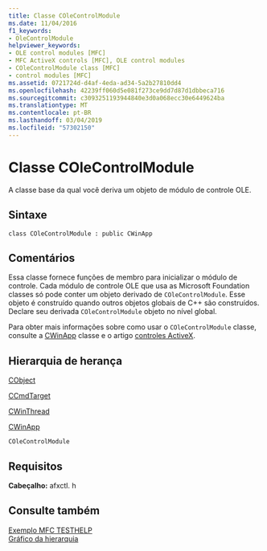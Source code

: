 ```yaml
---
title: Classe COleControlModule
ms.date: 11/04/2016
f1_keywords:
- OleControlModule
helpviewer_keywords:
- OLE control modules [MFC]
- MFC ActiveX controls [MFC], OLE control modules
- COleControlModule class [MFC]
- control modules [MFC]
ms.assetid: 0721724d-d4af-4eda-ad34-5a2b27810dd4
ms.openlocfilehash: 42239ff060d5e081f273ce9dd7d87d1dbbeca716
ms.sourcegitcommit: c3093251193944840e3d0a068ecc30e6449624ba
ms.translationtype: MT
ms.contentlocale: pt-BR
ms.lasthandoff: 03/04/2019
ms.locfileid: "57302150"
---
```

# <a name="colecontrolmodule-class"></a>Classe COleControlModule

A classe base da qual você deriva um objeto de módulo de controle OLE.

## <a name="syntax"></a>Sintaxe

```
class COleControlModule : public CWinApp
```

## <a name="remarks"></a>Comentários

Essa classe fornece funções de membro para inicializar o módulo de controle. Cada módulo de controle OLE que usa as Microsoft Foundation classes só pode conter um objeto derivado de `COleControlModule`. Esse objeto é construído quando outros objetos globais de C++ são construídos. Declare seu derivada `COleControlModule` objeto no nível global.

Para obter mais informações sobre como usar o `COleControlModule` classe, consulte a [CWinApp](../../mfc/reference/cwinapp-class.md) classe e o artigo [controles ActiveX](../../mfc/mfc-activex-controls.md).

## <a name="inheritance-hierarchy"></a>Hierarquia de herança

[CObject](../../mfc/reference/cobject-class.md)

[CCmdTarget](../../mfc/reference/ccmdtarget-class.md)

[CWinThread](../../mfc/reference/cwinthread-class.md)

[CWinApp](../../mfc/reference/cwinapp-class.md)

`COleControlModule`

## <a name="requirements"></a>Requisitos

**Cabeçalho:** afxctl. h

## <a name="see-also"></a>Consulte também

[Exemplo MFC TESTHELP](../../visual-cpp-samples.md)<br/>
[Gráfico da hierarquia](../../mfc/hierarchy-chart.md)
